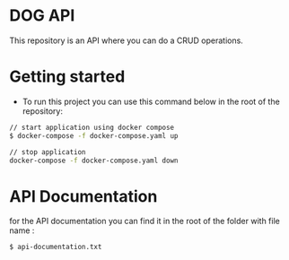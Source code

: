 # DOG API
This repository is an API where you can do a CRUD operations.

# Getting started
- To run this project you can use this command below in the root of the repository:
```sh
// start application using docker compose
$ docker-compose -f docker-compose.yaml up

// stop application
docker-compose -f docker-compose.yaml down
```

# API Documentation
for the API documentation you can find it in the root of the folder with file name :
```sh
$ api-documentation.txt
```
